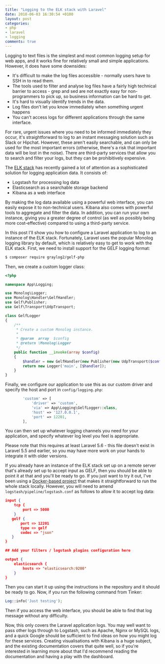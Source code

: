 ```yaml
---
title: "Logging to the ELK stack with Laravel"
date: 2018-06-03 16:30:54 +0100
layout: post
categories:
- php
- laravel
- logging
comments: true
---
```


Logging to text files is the simplest and most common logging setup for web apps, and it works fine for relatively small and simple applications. However, it does have some downsides:

* It's difficult to make the log files accessible - normally users have to SSH in to read them.
* The tools used to filter and analyse log files have a fairly high technical barrier to access - grep and sed are not exactly easy for non-programmers to pick up, so business information can be hard to get.
* It's hard to visually identify trends in the data.
* Log files don't let you know immediately when something urgent happens
* You can't access logs for different applications through the same interface.

For rare, urgent issues where you need to be informed immediately they occur, it's straightforward to log to an instant messaging solution such as Slack or Hipchat. However, these aren't easily searchable, and can only be used for the most important errors (otherwise, there's a risk that important data will be lost in the noise). There are third-party services that allow you to search and filter your logs, but they can be prohibitively expensive.

The [ELK stack](https://www.elastic.co/elk-stack) has recently gained a lot of attention as a sophisticated solution for logging application data. It consists of:

* Logstash for processing log data
* Elasticsearch as a searchable storage backend
* Kibana as a web interface

By making the log data available using a powerful web interface, you can easily expose it to non-technical users. Kibana also comes with powerful tools to aggregate and filter the data. In addition, you can run your own instance, giving you a greater degree of control (as well as possibly being more cost-effective) compared to using a third-party service.

In this post I'll show you how to configure a Laravel application to log to an instance of the ELK stack. Fortunately, Laravel uses the popular Monolog logging library by default, which is relatively easy to get to work with the ELK stack. First, we need to install support for the GELF logging format:

```bash
$ composer require graylog2/gelf-php
```

Then, we create a custom logger class:

```php
<?php

namespace App\Logging;

use Monolog\Logger;
use Monolog\Handler\GelfHandler;
use Gelf\Publisher;
use Gelf\Transport\UdpTransport;

class GelfLogger
{
    /**
     * Create a custom Monolog instance.
     *
     * @param  array  $config
     * @return \Monolog\Logger
     */
    public function __invoke(array $config)
    {
        $handler = new GelfHandler(new Publisher(new UdpTransport($config['host'], $config['port'])));
        return new Logger('main', [$handler]);
    }
}
```

Finally, we configure our application to use this as our custom driver and specify the host and port in `config/logging.php`:

```php
        'custom' => [
            'driver' => 'custom',
            'via' => App\Logging\GelfLogger::class,
            'host' => '127.0.0.1',
            'port' => 12201,
        ],
```

You can then set up whatever logging channels you need for your application, and specify whatever log level you feel is appropriate.

Please note that this requires at least Laravel 5.6 - this file doesn't exist in Laravel 5.5 and earlier, so you may have more work on your hands to integrate it with older versions.

If you already have an instance of the ELK stack set up on a remote server that's already set up to accept input as GELF, then you should be able to point it at that and you'll be ready to go. If you just want to try it out, I've been using a [Docker-based project](https://github.com/deviantony/docker-elk) that makes it straightforward to run the whole stack locally. However, you will need to amend `logstash/pipeline/logstash.conf` as follows to allow it to accept log data:

```json
input {
	tcp {
		port => 5000
	}
   gelf {
       port => 12201
       type => gelf
       codec => "json"
   }
}

## Add your filters / logstash plugins configuration here

output {
	elasticsearch {
		hosts => "elasticsearch:9200"
	}
}
```

Then you can start it up using the instructions in the repository and it should be ready to go. Now, if you run the following command from Tinker:

```php
Log::info('Just testing');
```

Then if you access the web interface, you should be able to find that log message without any difficulty.

Now, this only covers the Laravel application logs. You may well want to pass other logs through to Logstash, such as Apache, Nginx or MySQL logs, and a quick Google should be sufficient to find ideas on how you might log for these services. Creating visualisations with Kibana is a huge subject, and the existing documentation covers that quite well, so if you're interested in learning more about that I'd recommend reading the documentation and having a play with the dashboard.
